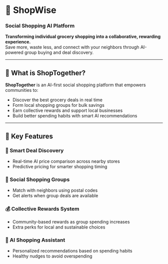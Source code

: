 # 🛒 ShopWise  
### Social Shopping AI Platform

**Transforming individual grocery shopping into a collaborative, rewarding experience.**  
Save more, waste less, and connect with your neighbors through AI-powered group buying and deal discovery.

---

## 🚀 What is ShopTogether?

**ShopTogether** is an AI-first social shopping platform that empowers communities to:
- Discover the best grocery deals in real time
- Form local shopping groups for bulk savings
- Earn collective rewards and support local businesses
- Build better spending habits with smart AI recommendations

---

## 🔑 Key Features

### 🎯 Smart Deal Discovery
- Real-time AI price comparison across nearby stores
- Predictive pricing for smarter shopping timing

### 🤝 Social Shopping Groups
- Match with neighbors using postal codes
- Get alerts when group deals are available

### 💰 Collective Rewards System
- Community-based rewards as group spending increases
- Extra perks for local and sustainable choices

### 🧠 AI Shopping Assistant
- Personalized recommendations based on spending habits
- Healthy nudges to avoid overspending